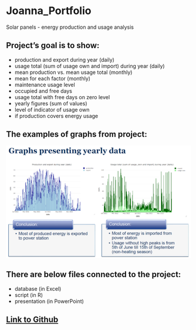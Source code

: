 # Joanna_Portfolio
Solar panels  - energy production and usage analysis

## Project’s goal is to show:
* production and export during year (daily)
* usage total (sum of usage own and import) during year (daily)
* mean production vs. mean usage total (monthly) 
* mean for each factor (monthly) 
* maintenance usage level
* occupied and free days
* usage total with free days on zero level
* yearly figures (sum of values)
* level of indicator of usage own
* if production covers energy usage

## The examples of graphs from project:
![](https://github.com/Asiasia123/Joanna_Portfolio/blob/main/images/graphs.png)

## There are below files connected to the project:
* database (in Excel)
* script (in R)
* presentation (in PowerPoint)

## [Link to Github](https://github.com/Asiasia123/Joanna_Portfolio)
